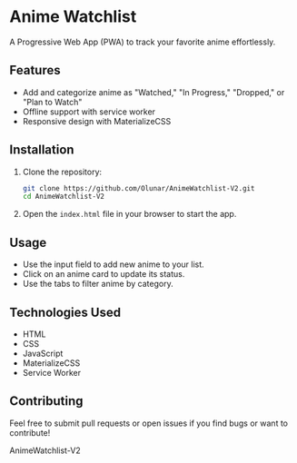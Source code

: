 # Anime Watchlist

A Progressive Web App (PWA) to track your favorite anime effortlessly.

## Features

- Add and categorize anime as "Watched," "In Progress," "Dropped," or "Plan to Watch"
- Offline support with service worker
- Responsive design with MaterializeCSS

## Installation

1. Clone the repository:
    ```bash
    git clone https://github.com/Olunar/AnimeWatchlist-V2.git
    cd AnimeWatchlist-V2
    ```

2. Open the `index.html` file in your browser to start the app.

## Usage

- Use the input field to add new anime to your list.
- Click on an anime card to update its status.
- Use the tabs to filter anime by category.

## Technologies Used

- HTML
- CSS
- JavaScript
- MaterializeCSS
- Service Worker

## Contributing

Feel free to submit pull requests or open issues if you find bugs or want to contribute!

AnimeWatchlist-V2
